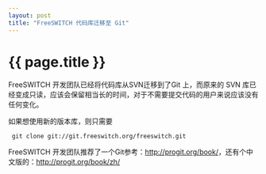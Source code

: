 ```yaml
---
layout: post
title: "FreeSWITCH 代码库迁移至 Git"
---
```


# {{ page.title }}

FreeSWITCH 开发团队已经将代码库从SVN迁移到了Git 上，而原来的 SVN 库已经变成只读，应该会保留相当长的时间，对于不需要提交代码的用户来说应该没有任何变化。

如果想使用新的版本库，则只需要

     git clone git://git.freeswitch.org/freeswitch.git


FreeSWITCH 开发团队推荐了一个Git参考：<http://progit.org/book/>，还有个中文版的：<http://progit.org/book/zh/>
